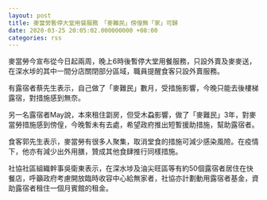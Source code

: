```yaml
---
layout: post
title: 麥當勞暫停大堂用餐服務　「麥難民」傍偟無「家」可歸
date: 2020-03-25 20:05:02.000000000 +08:00
categories: rss
---
```


麥當勞今宣布從今日起兩周，晚上6時後暫停大堂用餐服務，只設外賣及麥麥送，在深水埗的其中一間分店關閉部分區域，職員提醒食客只設外賣服務。

有露宿者蔡先生表示，自己做了「麥難民」數月，受措施影響，今晚只能去後樓梯露宿，對措施感到無奈。

另一名露宿者May說，本來租住劏房，但受木蝨影響，做了「麥難民」3年，對麥當勞措施感到傍偟，今晚暫未有去處，希望政府推出短暫援助措施，幫助露宿者。

食客郭先生表示，麥當勞有很多人聚集，取消堂食的措施可減少感染風險。在疫情下，他亦有減少出外用膳，贊成其他食肆推行同樣措施。

社協社區組織幹事吳衛東表示，在深水埗及油尖旺區等有約50個露宿者居住在快餐店，呼籲政府考慮開放臨時收容中心給無家者，社協亦計劃動用露宿者基金，資助露宿者租住一個月賓館的租金。
